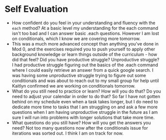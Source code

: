 # Self Evaluation

- How confident do you feel in your understanding and fluency with the `each` method? At a basic level my understanding for the each command isn't too bad and I can answer basic .each questions. However I am lost on conditionals, which I know we are covering more tomorrow. 
- This was a much more advanced concept than anything you've done in Mod 0, and the exercises required you to push yourself to apply other background knowledge or learn things outside of the curriculum - how did that feel? Did you have productive struggle? Unproductive struggle? I had productive struggle figuring out the basics of the .each command where I could easily retrieve an answer from a quick google search. I was having some unproductive struggle trying to figure out some conditionals and was about to reach out to my small group for help until Kaitlyn confirmed we are working on conditionals tomorrow. 
- What do you still need to practice or learn? How will you do that? Do you need to adjust your calendar in order to do that? So far I have not gotten behind on my schedule even when a task takes longer, but I do need to dedicate more time to tasks that I am struggling on and ask a few more questions when I am having unproductive struggle in the future as I am sure I will run into problems with longer solutions that take more time. 
- What questions do you still have? How will you get the answers you need? Not too many questions now after the conditionals issue for iterations was sorted out. I think I am on track for now. 